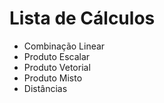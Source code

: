 # Lista de Cálculos
- Combinação Linear
- Produto Escalar
- Produto Vetorial
- Produto Misto
- Distâncias